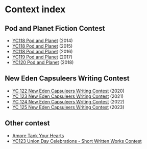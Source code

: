 # Context index


## Pod and Planet Fiction Contest

- [YC118 Pod and Planet](./contest/podandplanet2014.md) (2014)
- [YC118 Pod and Planet](./contest/podandplanet2015.md) (2015)
- [YC118 Pod and Planet](./contest/podandplanet2016.md) (2016)
- [YC119 Pod and Planet](./contest/podandplanet2017.md) (2017)
- [YC120 Pod and Planet](./contest/podandplanet2018.md) (2018)


## New Eden Capsuleers Writing Contest

- [YC 122 New Eden Capsuleers Writing Contest](./contest/newedencapsuleerswritingcontest2020.md) (2020)
- [YC 123 New Eden Capsuleers Writing Contest](./contest/newedencapsuleerswritingcontest2021.md) (2021)
- [YC 124 New Eden Capsuleers Writing Contest](./contest/newedencapsuleerswritingcontest2022.md) (2022)
- [YC 125 New Eden Capsuleers Writing Contest](./contest/newedencapsuleerswritingcontest2023.md) (2023)

## Other contest

- [Amore Tank Your Hearts](./contest/amoretankyourhearts.md)
- [YC123 Union Day Celebrations - Short Written Works Contest](./contest/YC123uniondaycelebrationshortwrittenworkscontest.md)